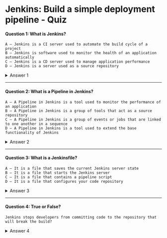 # Jenkins: Build a simple deployment pipeline - Quiz

#### Question 1: What is Jenkins?
                    
    A — Jenkins is a CI server used to automate the build cycle of a project
    B — Jenkins is software used to monitor the health of an application automatically
    C — Jenkins is a CD server used to manage application performance
    D — Jenkins is a server used as a source repository
<details><summary>Answer 1</summary>
<p>
    B — Jenkins is software used to monitor the health of an application automatically  
 
</p>
</details>

---

#### Question 2: What is a Pipeline in Jenkins?
    
    A — A Pipeline in Jenkins is a tool used to monitor the performance of an application
    B — A Pipeline in Jenkins is a group of tools that act as a source repository
    C — A Pipeline in Jenkins is a group of events or jobs that are linked to one another in a sequence
    D — A Pipeline in Jenkins is a tool used to extend the base functionality of Jenkins
<details><summary>Answer 2</summary>
<p>
    C — A Pipeline in Jenkins is a group of events or jobs that are linked to one another in a sequence
</p>
</details>

---

#### Question 3: What is a Jenkinsfile?
    A — It is a file that saves the current Jenkins server state
    B — It is a file that starts the Jenkins server
    C — It is a file that contains a pipeline script
    D — It is a file that configures your code repository
<details><summary>Answer 3</summary>
<p>
    C — It is a file that contains a pipeline script
</p>
</details>

---

#### Question 4: True or False? 
    Jenkins stops developers from committing code to the repository that will break the build?
<details><summary>Answer 4</summary>
<p>
    False - Jenkins runs tests on new code after it is committed to the code repository and can be configured to then notify the developers if the build is broken
</p>
</details>


